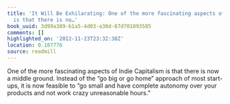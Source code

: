 ```yaml
---
title: 'It Will Be Exhilarating: One of the more fascinating aspects of Indie Capitalism
  is that there is no…'
book_uuid: 3d99a389-b1a5-4d03-a38d-87d701893585
comments: []
highlighted_on: '2012-11-23T23:32:38Z'
location: 0.187776
source: readmill
---
```


One of the more fascinating aspects of Indie Capitalism is that there is now a middle ground. Instead of the “go big or go home” approach of most start-ups, it is now feasible to “go small and have complete autonomy over your products and not work crazy unreasonable hours.”